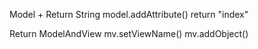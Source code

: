 Model + Return String
	model.addAttribute()
	return "index"
	
Return ModelAndView
	mv.setViewName()
	mv.addObject()


